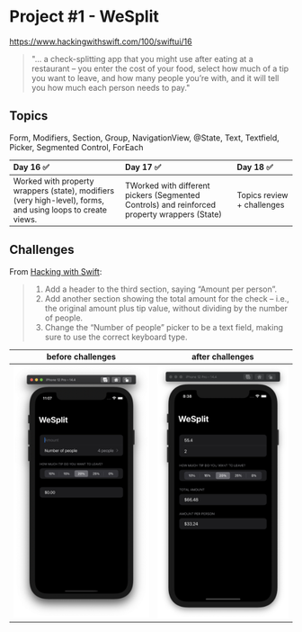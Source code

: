 # Project #1 - WeSplit

https://www.hackingwithswift.com/100/swiftui/16

> "... a check-splitting app that you might use after eating at a restaurant – you enter the cost of your food, select how much of a tip you want to leave, and how many people you’re with, and it will tell you how much each person needs to pay."

## Topics
Form, Modifiers, Section, Group, NavigationView, @State, Text, Textfield, Picker, Segmented Control, ForEach

|Day 16 :white_check_mark: | Day 17 :white_check_mark: | Day 18 :white_check_mark: |
|:--|:--|:--|
|Worked with property wrappers (state), modifiers (very high-level), forms, and using loops to create views.| TWorked with different pickers (Segmented Controls) and reinforced property wrappers (State) | Topics review + challenges|

## Challenges

From [Hacking with Swift](https://www.hackingwithswift.com/read/1/7/wrap-up):
>1. Add a header to the third section, saying “Amount per person”.
>2. Add another section showing the total amount for the check – i.e., the original amount plus tip value, without dividing by the number of people.
>3. Change the “Number of people” picker to be a text field, making sure to use the correct keyboard type.

|before challenges| after challenges|
|:--:|:--:|
|![WeSplit1](Screenshots/D17.png)|![WeSplit2](Screenshots/D18.png)|

